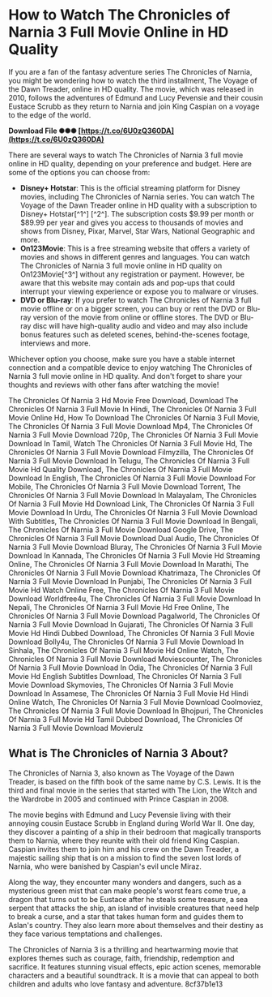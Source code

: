 # How to Watch The Chronicles of Narnia 3 Full Movie Online in HD Quality
 
If you are a fan of the fantasy adventure series The Chronicles of Narnia, you might be wondering how to watch the third installment, The Voyage of the Dawn Treader, online in HD quality. The movie, which was released in 2010, follows the adventures of Edmund and Lucy Pevensie and their cousin Eustace Scrubb as they return to Narnia and join King Caspian on a voyage to the edge of the world.
 
**Download File ✺✺✺ [https://t.co/6U0zQ360DA](https://t.co/6U0zQ360DA)**


 
There are several ways to watch The Chronicles of Narnia 3 full movie online in HD quality, depending on your preference and budget. Here are some of the options you can choose from:
 
- **Disney+ Hotstar**: This is the official streaming platform for Disney movies, including The Chronicles of Narnia series. You can watch The Voyage of the Dawn Treader online in HD quality with a subscription to Disney+ Hotstar[^1^] [^2^]. The subscription costs $9.99 per month or $89.99 per year and gives you access to thousands of movies and shows from Disney, Pixar, Marvel, Star Wars, National Geographic and more.
- **On123Movie**: This is a free streaming website that offers a variety of movies and shows in different genres and languages. You can watch The Chronicles of Narnia 3 full movie online in HD quality on On123Movie[^3^] without any registration or payment. However, be aware that this website may contain ads and pop-ups that could interrupt your viewing experience or expose you to malware or viruses.
- **DVD or Blu-ray**: If you prefer to watch The Chronicles of Narnia 3 full movie offline or on a bigger screen, you can buy or rent the DVD or Blu-ray version of the movie from online or offline stores. The DVD or Blu-ray disc will have high-quality audio and video and may also include bonus features such as deleted scenes, behind-the-scenes footage, interviews and more.

Whichever option you choose, make sure you have a stable internet connection and a compatible device to enjoy watching The Chronicles of Narnia 3 full movie online in HD quality. And don't forget to share your thoughts and reviews with other fans after watching the movie!
 
The Chronicles Of Narnia 3 Hd Movie Free Download,  Download The Chronicles Of Narnia 3 Full Movie In Hindi,  The Chronicles Of Narnia 3 Full Movie Online Hd,  How To Download The Chronicles Of Narnia 3 Full Movie,  The Chronicles Of Narnia 3 Full Movie Download Mp4,  The Chronicles Of Narnia 3 Full Movie Download 720p,  The Chronicles Of Narnia 3 Full Movie Download In Tamil,  Watch The Chronicles Of Narnia 3 Full Movie Hd,  The Chronicles Of Narnia 3 Full Movie Download Filmyzilla,  The Chronicles Of Narnia 3 Full Movie Download In Telugu,  The Chronicles Of Narnia 3 Full Movie Hd Quality Download,  The Chronicles Of Narnia 3 Full Movie Download In English,  The Chronicles Of Narnia 3 Full Movie Download For Mobile,  The Chronicles Of Narnia 3 Full Movie Download Torrent,  The Chronicles Of Narnia 3 Full Movie Download In Malayalam,  The Chronicles Of Narnia 3 Full Movie Hd Download Link,  The Chronicles Of Narnia 3 Full Movie Download In Urdu,  The Chronicles Of Narnia 3 Full Movie Download With Subtitles,  The Chronicles Of Narnia 3 Full Movie Download In Bengali,  The Chronicles Of Narnia 3 Full Movie Download Google Drive,  The Chronicles Of Narnia 3 Full Movie Download Dual Audio,  The Chronicles Of Narnia 3 Full Movie Download Bluray,  The Chronicles Of Narnia 3 Full Movie Download In Kannada,  The Chronicles Of Narnia 3 Full Movie Hd Streaming Online,  The Chronicles Of Narnia 3 Full Movie Download In Marathi,  The Chronicles Of Narnia 3 Full Movie Download Khatrimaza,  The Chronicles Of Narnia 3 Full Movie Download In Punjabi,  The Chronicles Of Narnia 3 Full Movie Hd Watch Online Free,  The Chronicles Of Narnia 3 Full Movie Download Worldfree4u,  The Chronicles Of Narnia 3 Full Movie Download In Nepali,  The Chronicles Of Narnia 3 Full Movie Hd Free Online,  The Chronicles Of Narnia 3 Full Movie Download Pagalworld,  The Chronicles Of Narnia 3 Full Movie Download In Gujarati,  The Chronicles Of Narnia 3 Full Movie Hd Hindi Dubbed Download,  The Chronicles Of Narnia 3 Full Movie Download Bolly4u,  The Chronicles Of Narnia 3 Full Movie Download In Sinhala,  The Chronicles Of Narnia 3 Full Movie Hd Online Watch,  The Chronicles Of Narnia 3 Full Movie Download Moviescounter,  The Chronicles Of Narnia 3 Full Movie Download In Odia,  The Chronicles Of Narnia 3 Full Movie Hd English Subtitles Download,  The Chronicles Of Narnia 3 Full Movie Download Skymovies,  The Chronicles Of Narnia 3 Full Movie Download In Assamese,  The Chronicles Of Narnia 3 Full Movie Hd Hindi Online Watch,  The Chronicles Of Narnia 3 Full Movie Download Coolmoviez,  The Chronicles Of Narnia 3 Full Movie Download In Bhojpuri,  The Chronicles Of Narnia 3 Full Movie Hd Tamil Dubbed Download,  The Chronicles Of Narnia 3 Full Movie Download Movierulz
  
## What is The Chronicles of Narnia 3 About?
 
The Chronicles of Narnia 3, also known as The Voyage of the Dawn Treader, is based on the fifth book of the same name by C.S. Lewis. It is the third and final movie in the series that started with The Lion, the Witch and the Wardrobe in 2005 and continued with Prince Caspian in 2008.
 
The movie begins with Edmund and Lucy Pevensie living with their annoying cousin Eustace Scrubb in England during World War II. One day, they discover a painting of a ship in their bedroom that magically transports them to Narnia, where they reunite with their old friend King Caspian. Caspian invites them to join him and his crew on the Dawn Treader, a majestic sailing ship that is on a mission to find the seven lost lords of Narnia, who were banished by Caspian's evil uncle Miraz.
 
Along the way, they encounter many wonders and dangers, such as a mysterious green mist that can make people's worst fears come true, a dragon that turns out to be Eustace after he steals some treasure, a sea serpent that attacks the ship, an island of invisible creatures that need help to break a curse, and a star that takes human form and guides them to Aslan's country. They also learn more about themselves and their destiny as they face various temptations and challenges.
 
The Chronicles of Narnia 3 is a thrilling and heartwarming movie that explores themes such as courage, faith, friendship, redemption and sacrifice. It features stunning visual effects, epic action scenes, memorable characters and a beautiful soundtrack. It is a movie that can appeal to both children and adults who love fantasy and adventure.
 8cf37b1e13
 
